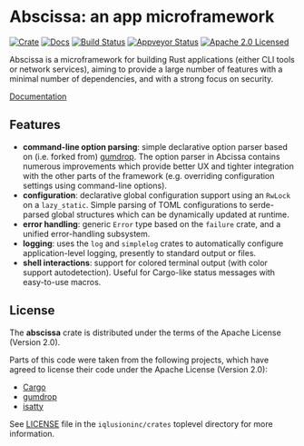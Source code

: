 # Abscissa: an app microframework

[![Crate][crate-image]][crate-link]
[![Docs][docs-image]][docs-link]
[![Build Status][build-image]][build-link]
[![Appveyor Status][appveyor-image]][appveyor-link]
[![Apache 2.0 Licensed][license-image]][license-link]

[crate-image]: https://img.shields.io/crates/v/abscissa.svg
[crate-link]: https://crates.io/crates/abscissa
[docs-image]: https://docs.rs/abscissa/badge.svg
[docs-link]: https://docs.rs/abscissa/
[build-image]: https://circleci.com/gh/iqlusioninc/crates.svg?style=shield
[build-link]: https://circleci.com/gh/iqlusioninc/crates
[appveyor-image]: https://ci.appveyor.com/api/projects/status/1ua33q2njho24e9h?svg=true
[appveyor-link]: https://ci.appveyor.com/project/tony-iqlusion/crates
[license-image]: https://img.shields.io/badge/license-Apache2.0-blue.svg
[license-link]: https://github.com/iqlusioninc/crates/blob/master/LICENSE

Abscissa is a microframework for building Rust applications (either CLI tools
or network services), aiming to provide a large number of features with a
minimal number of dependencies, and with a strong focus on security.

[Documentation][docs-link]

## Features

- **command-line option parsing**: simple declarative option parser based on
  (i.e. forked from) [gumdrop]. The option parser in Abcissa contains numerous
  improvements which provide better UX and tighter integration with the other
  parts of the framework (e.g. overriding configuration settings using
  command-line options).
- **configuration**: declarative global configuration support using an `RwLock`
  on a `lazy_static`. Simple parsing of TOML configurations to serde-parsed
  global structures which can be dynamically updated at runtime.
- **error handling**: generic `Error` type based on the `failure` crate, and a
  unified error-handling subsystem.
- **logging**: uses the `log` and `simplelog` crates to automatically configure
  application-level logging, presently to standard output or files.
- **shell interactions**: support for colored terminal output (with color
  support autodetection). Useful for Cargo-like status messages with
  easy-to-use macros.

[gumdrop]: https://github.com/murarth/gumdrop

## License

The **abscissa** crate is distributed under the terms of the
Apache License (Version 2.0).

Parts of this code were taken from the following projects, which have agreed
to license their code under the Apache License (Version 2.0):

* [Cargo](https://github.com/rust-lang/cargo)
* [gumdrop]
* [isatty](https://github.com/dtolnay/isatty)

See [LICENSE] file in the `iqlusioninc/crates` toplevel directory for more
information.

[LICENSE]: https://github.com/iqlusioninc/crates/blob/master/LICENSE
